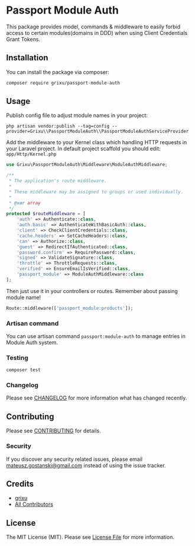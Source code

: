 # Passport Module Auth

This package provides model, commands & middleware to easily forbid access to certain modules(domains in DDD) when using Client Credentials Grant Tokens.

## Installation

You can install the package via composer:

```bash
composer require grixu/passport-module-auth
```

## Usage

Publish config file to adjust module names in your project:
```shell script
php artisan vendor:publish --tag=config --provider=Grixu\\PassportModuleAuth\\PassportModuleAuthServiceProvider
```

Add the middleware to your Kernel class which handling HTTP requests in your Laravel project. In default project scaffold you should edit: `app/Http/Kernel.php`

```php
use Grixu\PassportModuleAuth\Middleware\ModuleAuthMiddleware;

/**
 * The application's route middleware.
 *
 * These middleware may be assigned to groups or used individually.
 *
 * @var array
 */
protected $routeMiddleware = [
    'auth' => Authenticate::class,
    'auth.basic' => AuthenticateWithBasicAuth::class,
    'client' => CheckClientCredentials::class,
    'cache.headers' => SetCacheHeaders::class,
    'can' => Authorize::class,
    'guest' => RedirectIfAuthenticated::class,
    'password.confirm' => RequirePassword::class,
    'signed' => ValidateSignature::class,
    'throttle' => ThrottleRequests::class,
    'verified' => EnsureEmailIsVerified::class,
    'passport_module' => ModuleAuthMiddleware::class
];
```

Then just use it in your controllers or routes. Remember about passing module name!
```php
Route::middleware(['passport_module:products']);
```

### Artisan command

You can use artisan command `passport:module-auth` to manage entries in Module Auth system.

### Testing

``` bash
composer test
```

### Changelog

Please see [CHANGELOG](CHANGELOG.md) for more information what has changed recently.

## Contributing

Please see [CONTRIBUTING](CONTRIBUTING.md) for details.

### Security

If you discover any security related issues, please email mateusz.gostanski@gmail.com instead of using the issue tracker.

## Credits

- [grixu](https://github.com/grixu)
- [All Contributors](../../contributors)

## License

The MIT License (MIT). Please see [License File](LICENSE.md) for more information.
